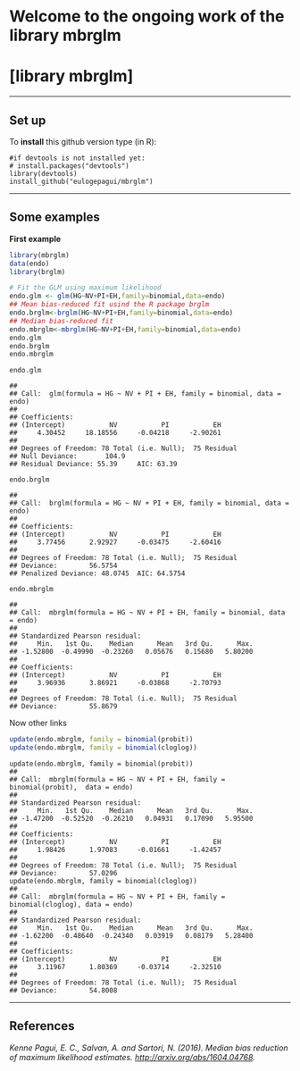# Welcome to the ongoing work of the library mbrglm

# [library mbrglm]

* * *

## Set up

To **install** this github version type (in R):

    #if devtools is not installed yet: 
    # install.packages("devtools") 
    library(devtools)
    install_github("eulogepagui/mbrglm")


* * *

## Some examples
**First example**

```r
library(mbrglm)
data(endo)
library(brglm)
```

```r
# Fit the GLM using maximum likelihood
endo.glm <- glm(HG~NV+PI+EH,family=binomial,data=endo)
## Mean bias-reduced fit usind the R package brglm
endo.brglm<-brglm(HG~NV+PI+EH,family=binomial,data=endo)
## Median bias-reduced fit
endo.mbrglm<-mbrglm(HG~NV+PI+EH,family=binomial,data=endo)
endo.glm
endo.brglm
endo.mbrglm
```

```
endo.glm

## 
## Call:  glm(formula = HG ~ NV + PI + EH, family = binomial, data = endo)
## 
## Coefficients:
## (Intercept)           NV           PI           EH  
##     4.30452     18.18556     -0.04218     -2.90261  
## 
## Degrees of Freedom: 78 Total (i.e. Null);  75 Residual
## Null Deviance:       104.9 
## Residual Deviance: 55.39     AIC: 63.39

endo.brglm

## 
## Call:  brglm(formula = HG ~ NV + PI + EH, family = binomial, data = endo) 
## 
## Coefficients:
## (Intercept)           NV           PI           EH  
##     3.77456      2.92927     -0.03475     -2.60416  
## 
## Degrees of Freedom: 78 Total (i.e. Null);  75 Residual
## Deviance:        56.5754 
## Penalized Deviance: 48.0745  AIC: 64.5754

endo.mbrglm

## 
## Call:  mbrglm(formula = HG ~ NV + PI + EH, family = binomial, data = endo) 
## 
## Standardized Pearson residual:
##     Min.   1st Qu.    Median      Mean   3rd Qu.      Max.  
## -1.52800  -0.49990  -0.23260   0.05676   0.15680   5.80200  
## 
## Coefficients:
## (Intercept)           NV           PI           EH  
##     3.96936      3.86921     -0.03868     -2.70793  
## 
## Degrees of Freedom: 78 Total (i.e. Null);  75 Residual
## Deviance:        55.8679
```
Now other links

```r
update(endo.mbrglm, family = binomial(probit))
update(endo.mbrglm, family = binomial(cloglog))
```
```
update(endo.mbrglm, family = binomial(probit))
## 
## Call:  mbrglm(formula = HG ~ NV + PI + EH, family = binomial(probit),  data = endo) 
## 
## Standardized Pearson residual:
##     Min.   1st Qu.    Median      Mean   3rd Qu.      Max.  
## -1.47200  -0.52520  -0.26210   0.04931   0.17090   5.95500  
## 
## Coefficients:
## (Intercept)           NV           PI           EH  
##     1.98426      1.97083     -0.01661     -1.42457  
## 
## Degrees of Freedom: 78 Total (i.e. Null);  75 Residual
## Deviance:        57.0296
update(endo.mbrglm, family = binomial(cloglog))
## 
## Call:  mbrglm(formula = HG ~ NV + PI + EH, family = binomial(cloglog), data = endo) 
## 
## Standardized Pearson residual:
##     Min.   1st Qu.    Median      Mean   3rd Qu.      Max.  
## -1.62200  -0.48640  -0.24340   0.03919   0.08179   5.28400  
## 
## Coefficients:
## (Intercept)           NV           PI           EH  
##     3.11967      1.80369     -0.03714     -2.32510  
## 
## Degrees of Freedom: 78 Total (i.e. Null);  75 Residual
## Deviance:        54.8008
```

* * *

## References

*Kenne Pagui, E. C., Salvan, A. and Sartori, N. (2016). Median bias reduction of maximum likelihood estimates. http://arxiv.org/abs/1604.04768.*
